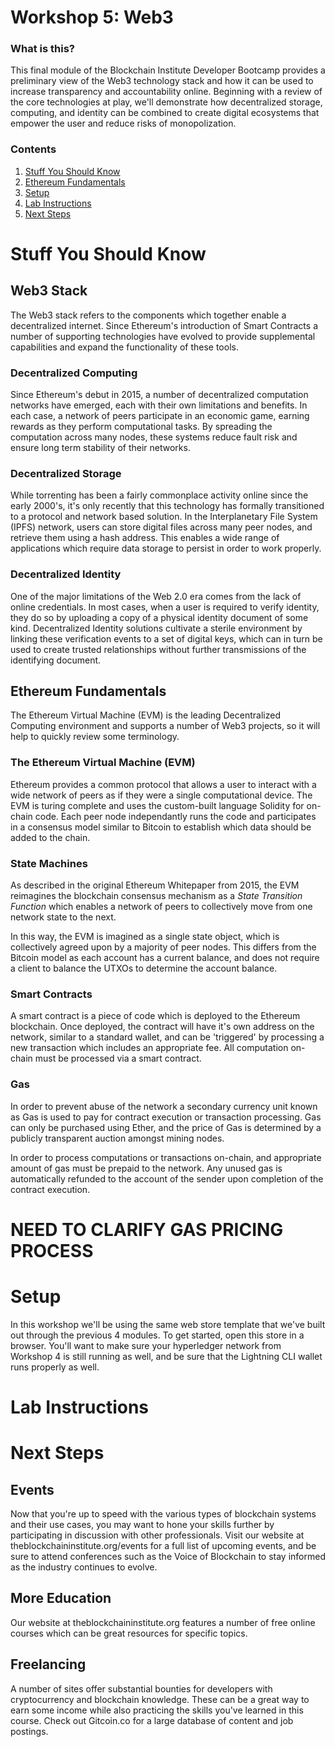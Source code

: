# Workshop 5: Web3 

### What is this?

This final module of the Blockchain Institute Developer Bootcamp provides a preliminary view of the Web3 technology stack and how it can be used to increase transparency and accountability online. Beginning with a review of the core technologies at play, we'll demonstrate how decentralized storage, computing, and identity can be combined to create digital ecosystems that empower the user and reduce risks of monopolization.

### Contents

1. [Stuff You Should Know](#stuff-you-should-know)
2. [Ethereum Fundamentals](#ethereum-fundamentals)
3. [Setup](#setup)
4. [Lab Instructions](#lab-instructions)
5. [Next Steps](#next-steps)

# Stuff You Should Know

## Web3 Stack

The Web3 stack refers to the components which together enable a decentralized internet. Since Ethereum's introduction of Smart Contracts a number of supporting technologies have evolved to provide supplemental capabilities and expand the functionality of these tools. 

### Decentralized Computing

Since Ethereum's debut in 2015, a number of decentralized computation networks have emerged, each with their own limitations and benefits. In each case, a network of peers participate in an economic game, earning rewards as they perform computational tasks. By spreading the computation across many nodes, these systems reduce fault risk and ensure long term stability of their networks. 

### Decentralized Storage

While torrenting has been a fairly commonplace activity online since the early 2000's, it's only recently that this technology has formally transitioned to a protocol and network based solution. In the Interplanetary File System (IPFS) network, users can store digital files across many peer nodes, and retrieve them using a hash address. This enables a wide range of applications which require data storage to persist in order to work properly. 

### Decentralized Identity

One of the major limitations of the Web 2.0 era comes from the lack of online credentials. In most cases, when a user is required to verify identity, they do so by uploading a copy of a physical identity document of some kind. Decentralized Identity solutions cultivate a sterile environment by linking these verification events to a set of digital keys, which can in turn be used to create trusted relationships without further transmissions of the identifying document. 


## Ethereum Fundamentals

The Ethereum Virtual Machine (EVM) is the leading Decentralized Computing environment and supports a number of Web3 projects, so it will help to quickly review some terminology. 

### The Ethereum Virtual Machine (EVM)

Ethereum provides a common protocol that allows a user to interact with a wide network of peers as if they were a single computational device. The EVM is turing complete and uses the custom-built language Solidity for on-chain code. Each peer node independantly runs the code and participates in a consensus model similar to Bitcoin to establish which data should be added to the chain. 

### State Machines

As described in the original Ethereum Whitepaper from 2015, the EVM reimagines the blockchain consensus mechanism as a *State Transition Function* which enables a network of peers to collectively move from one network state to the next. 

In this way, the EVM is imagined as a single state object, which is collectively agreed upon by a majority of peer nodes. This differs from the Bitcoin model as each account has a current balance, and does not require a client to balance the UTXOs to determine the account balance.

### Smart Contracts

A smart contract is a piece of code which is deployed to the Ethereum blockchain. Once deployed, the contract will have it's own address on the network, similar to a standard wallet, and can be 'triggered' by processing a new transaction which includes an appropriate fee. All computation on-chain must be processed via a smart contract. 

### Gas

In order to prevent abuse of the network a secondary currency unit known as Gas is used to pay for contract execution or transaction processing. Gas can only be purchased using Ether, and the price of Gas is determined by a publicly transparent auction amongst mining nodes. 

In order to process computations or transactions on-chain, and appropriate amount of gas must be prepaid to the network. Any unused gas is automatically refunded to the account of the sender upon completion of the contract execution. 

# NEED TO CLARIFY GAS PRICING PROCESS


# Setup 

In this workshop we'll be using the same web store template that we've built out through the previous 4 modules. To get started, open this store in a browser. You'll want to make sure your hyperledger network from Workshop 4 is still running as well, and be sure that the Lightning CLI wallet runs properly as well.


# Lab Instructions




# Next Steps

## Events

Now that you're up to speed with the various types of blockchain systems and their use cases, you may want to hone your skills further by participating in discussion with other professionals. Visit our website at theblockchaininstitute.org/events for a full list of upcoming events, and be sure to attend conferences such as the Voice of Blockchain to stay informed as the industry continues to evolve. 


## More Education

Our website at theblockchaininstitute.org features a number of free online courses which can be great resources for specific topics. 


## Freelancing

A number of sites offer substantial bounties for developers with cryptocurrency and blockchain knowledge. These can be a great way to earn some income while also practicing the skills you've learned in this course. Check out Gitcoin.co for a large database of content and job postings.  